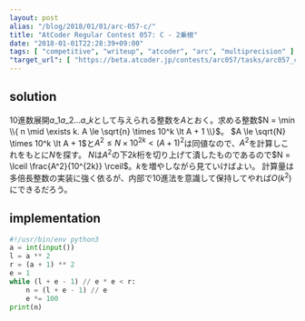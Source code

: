 ```yaml
---
layout: post
alias: "/blog/2018/01/01/arc-057-c/"
title: "AtCoder Regular Contest 057: C - 2乗根"
date: "2018-01-01T22:28:39+09:00"
tags: [ "competitive", "writeup", "atcoder", "arc", "multiprecision" ]
"target_url": [ "https://beta.atcoder.jp/contests/arc057/tasks/arc057_c" ]
---
```


## solution

$10$進数展開$a\_1 a\_2 \dots a\_k$として与えられる整数を$A$とおく。求める整数$N = \min \\{ n \mid \exists k. A \le \sqrt{n} \times 10^k \lt A + 1 \\}$。
$A \le \sqrt{N} \times 10^k \lt A + 1$と$A^2 \le N \times 10^{2k} \lt (A + 1)^2$は同値なので、$A^2$を計算しこれをもとに$N$を探す。
$N$は$A^2$の下$2k$桁を切り上げて潰したものであるので$N = \lceil \frac{A^2}{10^{2k}} \rceil$。$k$を増やしながら見ていけばよい。
計算量は多倍長整数の実装に強く依るが、内部で$10$進法を意識して保持してやれば$O(k^2)$にできるだろう。

## implementation

``` python
#!/usr/bin/env python3
a = int(input())
l = a ** 2
r = (a + 1) ** 2
e = 1
while (l + e - 1) // e * e < r:
    n = (l + e - 1) // e
    e *= 100
print(n)
```
